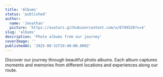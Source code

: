 ```yaml
---
title: 'Albums'
status: 'published'
author:
  name: 'Jonathan'
  picture: 'https://avatars.githubusercontent.com/u/6749520?v=4'
slug: 'albums'
description: 'Photo albums from our journey'
coverImage: ''
publishedAt: '2025-08-31T19:40:00.000Z'
---
```


Discover our journey through beautiful photo albums. Each album captures moments and memories from different locations and experiences along our route.
